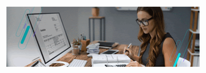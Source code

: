    ![Um GIF animado](https://github.com/vdmarchioti33/assai-supermercados/raw/main/totvs_assai.gif)

